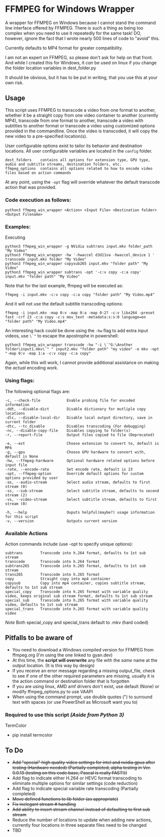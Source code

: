 # FFMPEG for Windows Wrapper

A wrapper for FFMPEG on Windows because I cannot stand the command line interface offered by FFMPEG. There is such a thing as being too complex when you need to use it repeatedly for the same task!  DO, however, ignore the fact that I wrote nearly 500 lines of code to "avoid" this.

Currently defaults to MP4 format for greater compatibility.

I am not an expert on FFMPEG, so please don't ask for help on that front. And while I created this for Windows, it *can* be used on linux if you change the folder location variables in dest_folder.py

It should be obvious, but it has to be put in writing, that you use this at your own risk.

## Usage

This script uses FFMPEG to transcode a video from one format to another, whether it be a straight copy from one video container to another (currently MP4), transcode from one format to another, transcode a video with subtitles to another format or transcode a video using customized options provided in the commandline. Once the video is transcoded, it will copy the new video to a pre-specified location(s).

User configurable options exist to tailor its behavior and destination locations.  All user configurable variables are located in the `config` folder.

    dest_folders    contains all options for extension type, GPU type, audio and subtitle streams, destination folders, etc.
    ffmpeg_options  contains all options related to how to encode video files based on action commands

At any point, using the `-opt` flag will override whatever the default transcode action that was provided.

### **Code execution as follows:**

    python3 ffmpeg_win_wrapper <Action> <Input File> <Destination folder> <Output Filename>

### **Examples:**

Executing

    python3 ffmpeg_win_wrapper -g NVidia subtrans input.mkv folder_path "My Video" 
    python3 ffmpeg_win_wrapper -hw '-hwaccel d3d11va -hwaccel_device 1 ' transcode input.mkv folder "My Video" 
    python3 ffmpeg_win_wrapper copysub265 input.mkv "folder path" "My Video" 
    python3 ffmpeg_win_wrapper subtrans -opt '-c:v copy -c:a copy' input.mkv "folder path" "My Video" 

Note that for the last example, ffmpeg will be executed as:

    ffmpeg -i input.mkv -c:v copy -c:a copy "folder path" "My Video.mp4"

And it will not use the default subtitle transcoding options:

    ffmpeg -i input.mkv -map 0:v -map 0:a -map 0:2? -c:v libx264 -preset fast -crf 23 -c:a copy -c:s mov_text -metadata:s:s:0 language=en "folder path" "My Video.mp4"

An interesting hack could be done using the `-hw` flag to add extra input videos, use ```\`"``` to escape the apostrophe in powershell:

    python3 ffmpeg_win_wrapper transcode -hw "-i \`"G:\Another folder\input1.mkv\`" " input2.mkv "folder path" "my video" -e mkv -opt "-map 0:v -map 1:a -c:v copy -c:a copy"

Again, while this will work, I cannot provide additional assistance on making the *actual* encoding work.

### **Using flags:**

The following optional flags are:

    -c, --check-file            Enable probing file for encoded information 
    -ddt, --disable-dict        Disable dictionary for mutliple copy locations
    -dlc, --disable-local-dir   Disable local output directory, save in current folder
    -dtc, --tc_disable          Disables transcoding (For debugging)
    -nc, --disable-copy-file    Disables copying to folder(s)
    -r, --report-file           Output files copied to file (Deprecated)

    -e, --ext                   Choose extension to convert to, default is MP4
    -g, --gpu                   Choose GPU hardware to convert with, default is None
    -hw, --ffmpeg-hardware      Optional hardware related options before input file
    -rate, --encode-rate        Set encode rate, default is 23
    -opt, --ffmpeg-option       Override default options for custom options provided by user 
    -as, --audio-stream         Select audio stream, defaults to first stream (0)
    -ss, --sub-stream           Select subtitle stream, defaults to second stream (2)
    -vs, --video-stream         Select subtitle stream, defaults to first stream (0)
    
    -h, --help                  Ouputs helpful(maybe?) usage information for this script
    -v, --version               Outputs current version

### **Available Actions**

Action commands include (use -opt to specify unique options):

    subtrans        Transcode into h.264 format, defaults to 1st sub stream
    transcode       Transcode into h.264 format
    subtrans265     Transcode into h.265 format, defaults to 1st sub stream
    trans265        Transcode into h.265 format
    copy            Straight copy into mp4 container
    copysub         Copy into mp4 container, copies subtitle stream, defaults to 1st sub stream
    special_copy    Transcode into h.265 format with variable quality video, keeps original sub stream format, defaults to 1st sub stream
    special_sub     Transcode into h.265 format with variable quality video, defaults to 1st sub stream
    special_trans   Transcode into h.265 format with variable quality video

*Note* Both special_copy and special_trans default to .mkv (hard coded)
  
## Pitfalls to be aware of

* You need to download a Windows compiled version for FFMPEG from ffmpeg.org (I'm using the one linked to gyan.dev)
* At this time, the **script will overwrite** any file with the *same* name at the output location.  (It is this way by design)
* If you receive an error message regarding a missing output_file, check to see if one of the other required parameters are missing, usually it is the action command or destination folder that is forgotten
* If you are using linux, AMD amf drivers don't exist, use default (None) or modify ffmpeg_options.py to use VAAPI
* When using the command prompt, use double quotes (") to surround text with spaces (or use PowerShell as Microsoft want you to)
  
### Required to use this script *(Aside from Python 3)*

TermColor

* pip install termcolor

## To Do

* ~~Add "special" high quality video settings for intel and nvidia gpus after testing (Hardware needed) (Partially completed, alpha testing in Ver. 0.0.13 {testing on this code base, Pascal is really FAST!})~~
* Add flag to indicate either H.264 or HEVC format transcoding to eliminate multiple options for similar settings (code reduction)
* Add flag to indicate special variable rate transcoding (Partially completed)
* ~~Move defined functions to lib folder (as appropriate)~~
* ~~Fix inelegant stream # handling~~
* ~~Add ability to insert stream channel instead of defaulting to first sub stream~~
* Reduce the number of locations to update when adding new actions, currently four locations in three separate files need to be changed
* TBD
